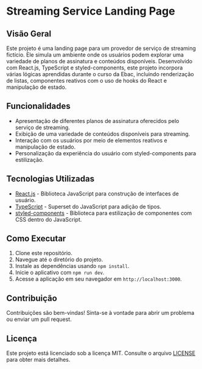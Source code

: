 # Streaming Service Landing Page

## Visão Geral
Este projeto é uma landing page para um provedor de serviço de streaming fictício. Ele simula um ambiente onde os usuários podem explorar uma variedade de planos de assinatura e conteúdos disponíveis. Desenvolvido com React.js, TypeScript e styled-components, este projeto incorpora várias lógicas aprendidas durante o curso da Ebac, incluindo renderização de listas, componentes reativos com o uso de hooks do React e manipulação de estado.

## Funcionalidades
- Apresentação de diferentes planos de assinatura oferecidos pelo serviço de streaming.
- Exibição de uma variedade de conteúdos disponíveis para streaming.
- Interação com os usuários por meio de elementos reativos e manipulação de estado.
- Personalização da experiência do usuário com styled-components para estilização.

## Tecnologias Utilizadas
- [React.js](https://reactjs.org/) - Biblioteca JavaScript para construção de interfaces de usuário.
- [TypeScript](https://www.typescriptlang.org/) - Superset do JavaScript para adição de tipos.
- [styled-components](https://styled-components.com/) - Biblioteca para estilização de componentes com CSS dentro do JavaScript.

## Como Executar
1. Clone este repositório.
2. Navegue até o diretório do projeto.
3. Instale as dependências usando `npm install`.
4. Inicie o aplicativo com `npm run dev`.
5. Acesse a aplicação em seu navegador em `http://localhost:3000`.

## Contribuição
Contribuições são bem-vindas! Sinta-se à vontade para abrir um problema ou enviar um pull request.

## Licença
Este projeto está licenciado sob a licença MIT. Consulte o arquivo [LICENSE](LICENSE) para obter mais detalhes.
